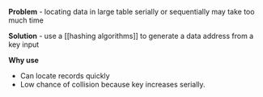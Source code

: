 **Problem** - locating data in large table serially or sequentially may take too much time

**Solution** - use a [[hashing algorithms]] to generate a data address from a key input

**Why use**
- Can locate records quickly
- Low chance of collision because key increases serially.